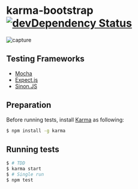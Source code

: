 karma-bootstrap [![devDependency Status](https://david-dm.org/ama-ch/karma-bootstrap/dev-status.png)](https://david-dm.org/ama-ch/karma-bootstrap#info=devDependencies)
===============

![capture](https://f.cloud.github.com/assets/18660/1937625/67061516-7f2b-11e3-8315-cd2940e68ce9.png)

## Testing Frameworks

* [Mocha](http://visionmedia.github.io/mocha/)
* [Expect.js](https://github.com/LearnBoost/expect.js/)
* [Sinon.JS](http://sinonjs.org/)

## Preparation

Before running tests, install [Karma](http://karma-runner.github.io/) as following:

```bash
$ npm install -g karma
```

## Running tests

```bash
$ # TDD
$ karma start
$ # Single run
$ npm test
```
